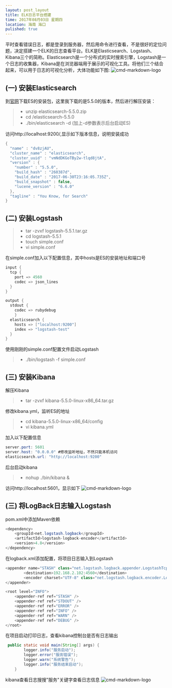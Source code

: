 ```yaml
---
layout: post_layout
title: ELK日志平台搭建
time: 2017年08月03日 星期四
location: 海南 海口
pulished: true
---
```


平时查看错误日志，都是登录到服务器，然后用命令进行查看，不是很好的定位问题，决定搭建一个ELK的日志查看平台。ELK是Elasticsearch、Logstash、Kibana三个的简称。Elasticsearch是一个分布式的实时搜索引擎，Logstash是一个日志的收集器，Kibana是在浏览器端用于展示的可视化工具。将他们三个结合起来，可以用于日志的可视化分析，大体功能如下图:
![cmd-markdown-logo](https://licaibo.github.io/assets/img/elk.png)

## (一) 安装Elasticsearch
到[官网](https://www.elastic.co/cn/products)下载ES的安装包，这里我下载的是5.5.0的版本，然后进行解压安装：
> *  unzip elasticsearch-5.5.0.zip
> *  cd /elasticsearch-5.5.0
> *  ./bin/elasticsearch -d  (加上-d参数表示后台启动ES)

访问http://localhost:9200/,显示如下版本信息，说明安装成功
```java
{
  "name" : "dv8zjAU",
  "cluster_name" : "elasticsearch",
  "cluster_uuid" : "vmNdDKGoTBy2w-tlqd8jtA",
  "version" : {
    "number" : "5.5.0",
    "build_hash" : "260387d",
    "build_date" : "2017-06-30T23:16:05.735Z",
    "build_snapshot" : false,
    "lucene_version" : "6.6.0"
  },
  "tagline" : "You Know, for Search"
}
```

## (二) 安装Logstash
> *  tar -zvxf logstash-5.5.1.tar.gz
> *  cd logstash-5.5.1
> *  touch simple.conf
> *  vi simple.conf

在simple.conf加入以下配置信息，其中hosts是ES的安装地址和端口号
```java
input {
  tcp {
    port => 4560
    codec => json_lines
  }
}

output {
  stdout {
    codec => rubydebug
    }
  elasticsearch {
    hosts => ["localhost:9200"]
    index => "logstash-test"
  }
}
```
使用刚刚的simple.conf配置文件启动Logstash
> *  ./bin/logstash -f simple.conf

## (三) 安装Kibana
解压Kibana
> *  tar -zvxf kibana-5.5.0-linux-x86_64.tar.gz

修改kibana.yml，监听ES的地址

> *  cd kibana-5.5.0-linux-x86_64/config
> *  vi kibana.yml

加入以下配置信息
```java
server.port: 5601
server.host: "0.0.0.0" #修改监听地址，不然只能本机访问
elasticsearch.url: "http://localhost:9200"
```
后台启动kibana
> *  nohup ./bin/kibana &

访问http://localhost:5601，显示如下
![cmd-markdown-logo](https://licaibo.github.io/assets/img/kibana.png)


## (三) 将LogBack日志输入Logstash

pom.xml中添加Maven依赖
```java
<dependency>
    <groupId>net.logstash.logback</groupId>
    <artifactId>logstash-logback-encoder</artifactId>
    <version>4.8</version>
</dependency>
```
在logback.xml添加配置，将项目日志输入到Logstash
```java
<appender name="STASH" class="net.logstash.logback.appender.LogstashTcpSocketAppender">
        <destination>192.168.2.102:4560</destination>
        <encoder charset="UTF-8" class="net.logstash.logback.encoder.LogstashEncoder" />
</appender>

<root level="INFO">
    <appender-ref ref="STASH" />
    <appender-ref ref="STDOUT" />
    <appender-ref ref="ERROR" />
    <appender-ref ref="INFO" />
    <appender-ref ref="WARN" />
    <appender-ref ref="DEBUG" />
</root>

```
在项目启动打印日志，查看kibana控制台是否有日志输出
```java
 public static void main(String[] args) {
        logger.info("服务启动");
        logger.error("服务错误");
        logger.warn("系统警告");
        logger.info("服务结束启动");
    }
```
kibana查看日志搜搜"服务"关键字查看日志信息
![cmd-markdown-logo](https://licaibo.github.io/assets/img/kibana2.png)
